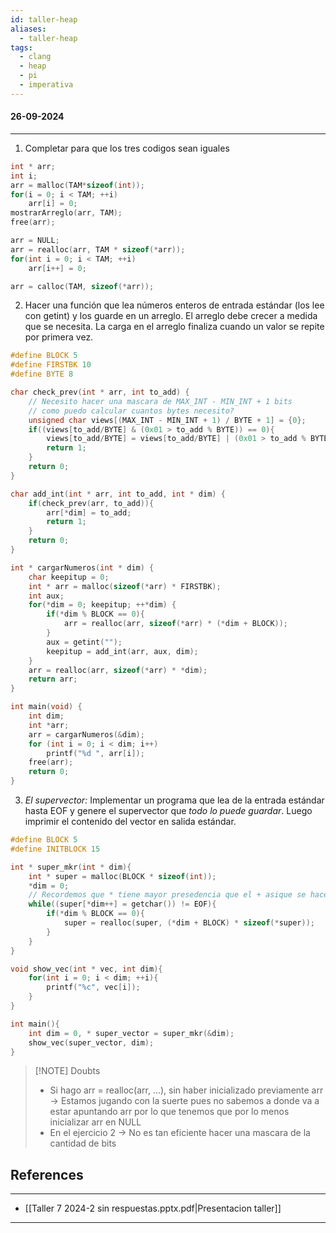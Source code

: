 ```yaml
---
id: taller-heap
aliases:
  - taller-heap
tags:
  - clang
  - heap
  - pi
  - imperativa
---
```

#### 26-09-2024
---
1. Completar para que los tres codigos sean iguales
```c
int * arr;
int i;
arr = malloc(TAM*sizeof(int));
for(i = 0; i < TAM; ++i)
	arr[i] = 0;
mostrarArreglo(arr, TAM);
free(arr);

arr = NULL;
arr = realloc(arr, TAM * sizeof(*arr));
for(int i = 0; i < TAM; ++i)
	arr[i++] = 0;

arr = calloc(TAM, sizeof(*arr));
```

2. Hacer una función que lea números enteros de entrada estándar (los lee con getint) y los guarde en un arreglo. El arreglo debe crecer a medida que se necesita. La carga en el arreglo finaliza cuando un valor se repite por primera vez.
```c
#define BLOCK 5
#define FIRSTBK 10
#define BYTE 8

char check_prev(int * arr, int to_add) {
    // Necesito hacer una mascara de MAX_INT - MIN_INT + 1 bits
    // como puedo calcular cuantos bytes necesito?
    unsigned char views[(MAX_INT - MIN_INT + 1) / BYTE + 1] = {0};
    if((views[to_add/BYTE] & (0x01 > to_add % BYTE)) == 0){
        views[to_add/BYTE] = views[to_add/BYTE] | (0x01 > to_add % BYTE);
        return 1;
    }
    return 0;
}

char add_int(int * arr, int to_add, int * dim) {
    if(check_prev(arr, to_add)){
        arr[*dim] = to_add;
        return 1;
    }
    return 0;
}

int * cargarNumeros(int * dim) {
    char keepitup = 0;
    int * arr = malloc(sizeof(*arr) * FIRSTBK);
    int aux;
    for(*dim = 0; keepitup; ++*dim) {
        if(*dim % BLOCK == 0){
            arr = realloc(arr, sizeof(*arr) * (*dim + BLOCK));
        }
        aux = getint("");
        keepitup = add_int(arr, aux, dim);
    }
    arr = realloc(arr, sizeof(*arr) * *dim);
    return arr;
}

int main(void) { 
    int dim;
    int *arr;
    arr = cargarNumeros(&dim);
    for (int i = 0; i < dim; i++)
        printf("%d ", arr[i]);
    free(arr);
    return 0; 
}
```
3. *El supervector:*
Implementar un programa que lea de la entrada estándar hasta EOF y genere el supervector que *todo lo puede guardar*. Luego imprimir el contenido del vector en salida estándar.
```c
#define BLOCK 5
#define INITBLOCK 15

int * super_mkr(int * dim){
    int * super = malloc(BLOCK * sizeof(int));
    *dim = 0;
    // Recordemos que * tiene mayor presedencia que el + asique se hace primero la desreferencia y despues el post-incremento
    while((super[*dim++] = getchar()) != EOF){
        if(*dim % BLOCK == 0){
            super = realloc(super, (*dim + BLOCK) * sizeof(*super));
        }
    }
}

void show_vec(int * vec, int dim){
    for(int i = 0; i < dim; ++i){
        printf("%c", vec[i]);
    }
}

int main(){
    int dim = 0, * super_vector = super_mkr(&dim);
    show_vec(super_vector, dim);
}
```

> [!NOTE] Doubts
> - Si hago arr = realloc(arr, ...), sin haber inicializado previamente arr -> Estamos jugando con la suerte pues no sabemos a donde va a estar apuntando arr por lo que tenemos que por lo menos inicializar arr en NULL
> - En el ejercicio 2 -> No es tan eficiente hacer una mascara de la cantidad de bits
## References
---
- [[Taller 7 2024-2 sin respuestas.pptx.pdf|Presentacion taller]]
---

